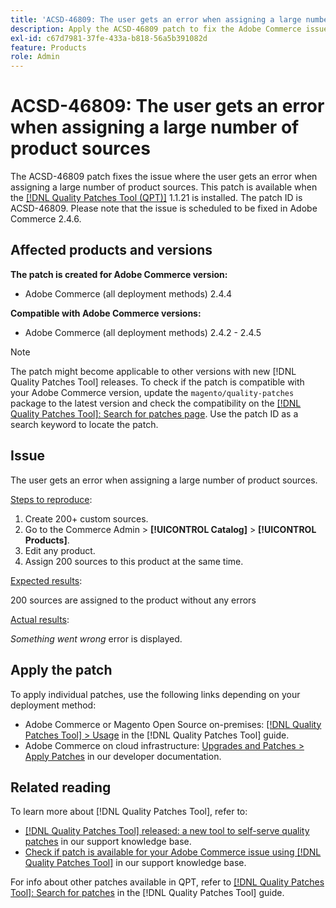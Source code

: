 ```yaml
---
title: 'ACSD-46809: The user gets an error when assigning a large number of product sources'
description: Apply the ACSD-46809 patch to fix the Adobe Commerce issue where the user gets an error when assigning a large number of product sources.
exl-id: c67d7981-37fe-433a-b818-56a5b391082d
feature: Products
role: Admin
---
```

# ACSD-46809: The user gets an error when assigning a large number of product sources

The ACSD-46809 patch fixes the issue where the user gets an error when assigning a large number of product sources. This patch is available when the [[!DNL Quality Patches Tool (QPT)]](/help/announcements/adobe-commerce-announcements/magento-quality-patches-released-new-tool-to-self-serve-quality-patches.md) 1.1.21 is installed. The patch ID is ACSD-46809. Please note that the issue is scheduled to be fixed in Adobe Commerce 2.4.6.

## Affected products and versions

**The patch is created for Adobe Commerce version:**

* Adobe Commerce (all deployment methods)  2.4.4

**Compatible with Adobe Commerce versions:**

* Adobe Commerce (all deployment methods) 2.4.2 - 2.4.5

>[!NOTE]
>
>The patch might become applicable to other versions with new [!DNL Quality Patches Tool] releases. To check if the patch is compatible with your Adobe Commerce version, update the `magento/quality-patches` package to the latest version and check the compatibility on the [[!DNL Quality Patches Tool]: Search for patches page](https://experienceleague.adobe.com/tools/commerce-quality-patches/index.html). Use the patch ID as a search keyword to locate the patch.

## Issue

The user gets an error when assigning a large number of product sources.

<u>Steps to reproduce</u>:

1. Create 200+ custom sources.
1. Go to the Commerce Admin > **[!UICONTROL Catalog]** > **[!UICONTROL Products]**.
1. Edit any product.
1. Assign 200 sources to this product at the same time.

<u>Expected results</u>:

200 sources are assigned to the product without any errors

<u>Actual results</u>:

*Something went wrong* error is displayed.

## Apply the patch

To apply individual patches, use the following links depending on your deployment method:

* Adobe Commerce or Magento Open Source on-premises: [[!DNL Quality Patches Tool] > Usage](https://experienceleague.adobe.com/docs/commerce-operations/tools/quality-patches-tool/usage.html) in the [!DNL Quality Patches Tool] guide.
* Adobe Commerce on cloud infrastructure: [Upgrades and Patches > Apply Patches](https://experienceleague.adobe.com/en/docs/commerce-cloud-service/user-guide/develop/upgrade/apply-patches) in our developer documentation.

## Related reading

To learn more about [!DNL Quality Patches Tool], refer to:

* [[!DNL Quality Patches Tool] released: a new tool to self-serve quality patches](/help/announcements/adobe-commerce-announcements/magento-quality-patches-released-new-tool-to-self-serve-quality-patches.md) in our support knowledge base.
* [Check if patch is available for your Adobe Commerce issue using [!DNL Quality Patches Tool]](/help/support-tools/patches-available-in-qpt-tool/check-patch-for-magento-issue-with-magento-quality-patches.md) in our support knowledge base.

For info about other patches available in QPT, refer to [[!DNL Quality Patches Tool]: Search for patches](https://experienceleague.adobe.com/tools/commerce-quality-patches/index.html) in the [!DNL Quality Patches Tool] guide.
